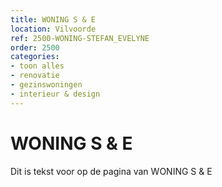 ```yaml
---
title: WONING S & E
location: Vilvoorde
ref: 2500-WONING-STEFAN_EVELYNE
order: 2500
categories:
- toon alles
- renovatie
- gezinswoningen
- interieur & design
---
```

# WONING S & E

Dit is tekst voor op de pagina van WONING S & E